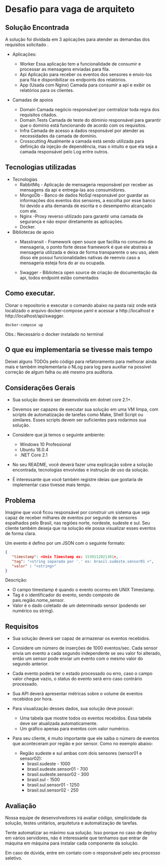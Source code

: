 # Desafio para vaga de arquiteto

## Solução Encontrada
A solução foi divídada em 3 apiicações para atender as demandas dos requisitos solicitado .

* Aplicações:
    * Worker
        Essa aplicação tem a funcionalidade de consumir e processar as mensagens enviadas para fila.
    * Api
        Aplicação  para receber os eventos dos sensores e envio-los para fila  e  disponibilizar os endpoints dos relatórios.
    * App (Usada com Nginx)
        Camada para consumir a api e exibir os relatórios para os clientes.

* Camadas de apoios
    *  Domain 
        Camada negócio responsável por centralizar toda regra dos requisitos citados.
  *  Domain.Tests
        Camada de teste do dóminio responsável para garantir que o domínio está funcionando de acordo com os requisitos.
    * Infra
        Camada de acesso a dados responsável por atender as necessidades da camada de domínio.
    * Crosscutting
        Atualmente a camada está sendo utilizada para definição da injeção de dependência, mas o intuito e que ela seja a camada responsável pelo Log entre outros.
## Tecnologias utilizadas
* Tecnologias
    * RabbitMq - Aplicação de mensageria responsável por receber as mensagens da api e entrega-las aos consumidores.
    * MongoDb - Banco de dados NoSql responsável por guardar as informações dos eventos dos sensores, a escolha por esse banco foi devido a alta demanda de escrita e o desempenho alcançado com ele.
    * Nginx -Proxy reverso utilizado para garantir uma camada de segurança e não expor diretamente as aplicações.
    * Docker.
* Bibliotecas de apoio
    *  Masstransit - Framework open souce que facilita no consumo da mensageria, o ponto forte desse framework é que ele abstraia a mensageria utilizada e deixa de forma transparente o seu uso, alem disso ele possui funcionalidades nativas de reenvio caso a mensageria esteja fora do ar ou ocupada.

    *  Swagger - Biblioteca open source de criação de documentação da api, todos endpoint estão comentados

## Como executar.
Clonar o repositorio e executar o comando abaixo na pasta raiz onde está localizado o arquivo  docker-compose.yaml e acessar a http://localhost e http://localhost/api/swagger. 
```code
docker-compose up
```

Obs.: Necessário o docker instalado no terminal

## O que eu implementaria se tivesse mais tempo
Deixei alguns TODOs pelo código para refatoramento  para melhorar ainda mais e também implementaria o NLog para log para auxiliar na possível correção de algum falha ou até mesmo pra auditoria.

## Considerações Gerais

* Sua solução deverá ser desenvolvida em dotnet core 2.1+.

* Devemos ser capazes de executar sua solução em uma VM limpa, com scripts de automatização de tarefas como Make, Shell Script ou similares. Esses scripts devem ser suficientes para rodarmos sua solução.

* Considere que já temos o seguinte ambiente:
    * Windows 10 Professional
    * Ubuntu 18.0.4
    * .NET Core 2.1

* No seu README, você deverá fazer uma explicação sobre a solução encontrada, tecnologias envolvidas e instrução de uso da solução. 

* É interessante que você também registre ideias que gostaria de implementar caso tivesse mais tempo.

## Problema

Imagine que você ficou responsável por construir um sistema que seja capaz de receber milhares de eventos por segundo de sensores espalhados pelo Brasil, nas regiões norte, nordeste, sudeste e sul. Seu cliente também deseja que na solução ele possa visualizar esses eventos de forma clara.

Um evento é defino por um JSON com o seguinte formato:

```json
{
   "timestamp": <Unix Timestamp ex: 1539112021301>,
   "tag": "<string separada por '.' ex: brasil.sudeste.sensor01 >",
   "valor" : "<string>"
}
```

Descrição:
 * O campo timestamp é quando o evento ocorreu em UNIX Timestamp.
 * Tag é o identificador do evento, sendo composto de pais.região.nome_sensor.
 * Valor é o dado coletado de um determinado sensor (podendo ser numérico ou string).

## Requisitos

* Sua solução deverá ser capaz de armazenar os eventos recebidos.

* Considere um número de inserções de 1000 eventos/sec. Cada sensor envia um evento a cada segundo independente se seu valor foi alterado, então um sensor pode enviar um evento com o mesmo valor do segundo anterior.

* Cada evento poderá ter o estado processado ou erro, caso o campo valor chegue vazio, o status do evento será erro caso contrário processado.

* Sua API deverá apresentar métricas sobre o volume de eventos recebidos por hora.

* Para visualização desses dados, sua solução deve possuir:
    * Uma tabela que mostre todos os eventos recebidos. Essa tabela deve ser atualizada automaticamente.
    * Um gráfico apenas para eventos com valor numérico.

* Para seu cliente, é muito importante que ele saiba o número de eventos que aconteceram por região e por sensor. Como no exemplo abaixo:
    * Região sudeste e sul ambas com dois sensores (sensor01 e sensor02):
        * brasil.sudeste - 1000
        * brasil.sudeste.sensor01 - 700
        * brasil.sudeste.sensor02 - 300
        * brasil.sul - 1500
        * brasil.sul.sensor01 - 1250
        * brasil.sul.sensor02 - 250

## Avaliação

Nossa equipe de desenvolvedores irá avaliar código, simplicidade da solução, testes unitários, arquitetura e automatização de tarefas.

Tente automatizar ao máximo sua solução. Isso porque no caso de deploy em vários servidores, não é interessante que tenhamos que entrar de máquina em máquina para instalar cada componente da solução.

Em caso de dúvida, entre em contato com o responsável pelo seu processo seletivo.